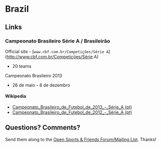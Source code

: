 # Brazil

## Links

### Campeonato Brasileiro Série A / Brasileirão

Official site - [`www.cbf.com.br/Competições/Série A`](http://www.cbf.com.br/Competições/Série A)

- 20 teams

Campeonato Brasileiro 2013

- 26 de maio - 8 de dezembro


#### Wikipedia

- [Campeonato_Brasileiro_de_Futebol_de_2013_-_Série_A (pt)](http://pt.wikipedia.org/wiki/Campeonato_Brasileiro_de_Futebol_de_2013_-_Série_A)
- [Campeonato_Brasileiro_de_Futebol_de_2012_-_Série_A (pt)](http://pt.wikipedia.org/wiki/Campeonato_Brasileiro_de_Futebol_de_2012_-_Série_A)



## Questions? Comments?

Send them along to the
[Open Sports & Friends Forum/Mailing List](http://groups.google.com/group/opensport).
Thanks!

